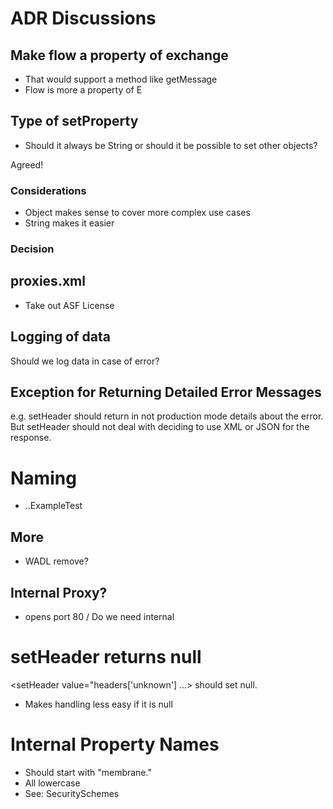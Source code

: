 # ADR Discussions

## Make flow a property of exchange 
  - That would support a method like getMessage
  - Flow is more a property of E

## Type of setProperty

- Should it always be String or should it be possible to set other objects?

Agreed!

### Considerations
- Object makes sense to cover more complex use cases
- String makes it easier

### Decision

## proxies.xml

- Take out ASF License

## Logging of data

Should we log data in case of error?

## Exception for Returning Detailed Error Messages

e.g. setHeader should return in not production mode details about the error. But setHeader should not deal with deciding to use XML or JSON for the response.

# Naming

- ..ExampleTest

## More

- WADL remove?

## Internal Proxy?

- <api name=""/> opens port 80 / Do we need internal 

# setHeader returns null

 <setHeader value="headers['unknown'] ...> should set null.

 - Makes handling less easy if it is null
 
# Internal Property Names

- Should start with "membrane."
- All lowercase
- See: SecuritySchemes